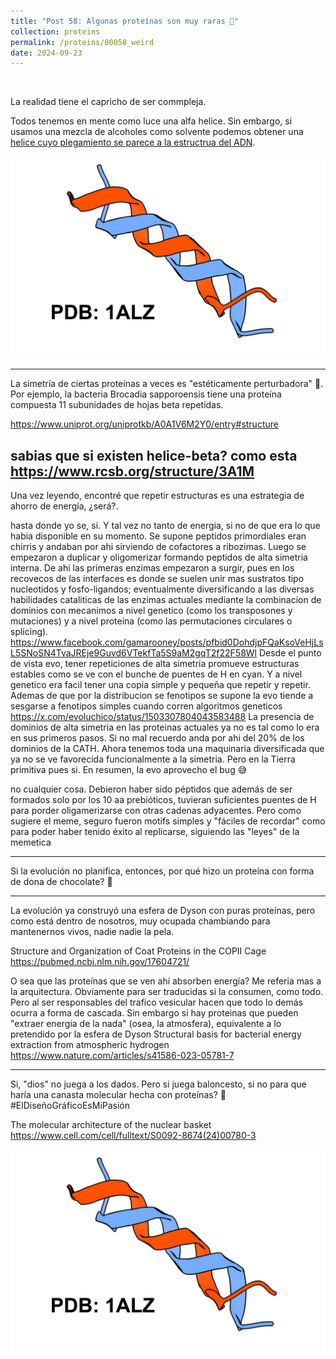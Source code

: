 ```yaml
---
title: "Post 58: Algunas proteínas son muy raras 🧐"
collection: proteins
permalink: /proteins/00058_weird
date: 2024-09-23
---
```


&nbsp;


La realidad tiene el capricho de ser commpleja. 

Todos tenemos en mente como luce una alfa helice. Sin embargo, si usamos una mezcla de alcoholes como solvente podemos obtener una [helice cuyo plegamiento se parece a la estructrua del ADN](https://www.rcsb.org/structure/1alz). 

![img](/images/proteins/00058_weird1.jpg)

---
La simetría de ciertas proteínas a veces es "estéticamente perturbadora" 🤔. Por ejemplo, la bacteria Brocadia sapporoensis tiene una proteína compuesta 11 subunidades de hojas beta repetidas.

https://www.uniprot.org/uniprotkb/A0A1V6M2Y0/entry#structure

sabias que si existen helice-beta? como esta https://www.rcsb.org/structure/3A1M
-----
Una vez leyendo, encontré que repetir estructuras es una estrategia de ahorro de energía, ¿será?.

hasta donde yo se, si. Y tal vez no tanto de energia, si no de que era lo que habia disponible en su momento.
Se supone peptidos primordiales eran chirris y andaban por ahi sirviendo de cofactores a ribozimas. Luego se empezaron a duplicar y oligomerizar formando peptidos de alta simetria interna. De ahi las primeras enzimas empezaron a surgir, pues en los recovecos de las interfaces es donde se suelen unir mas sustratos tipo nucleotidos y fosfo-ligandos; eventualmente diversificando a las diversas habilidades cataliticas de las enzimas actuales mediante la combinacion de dominios con mecanimos a nivel genetico (como los transposones y mutaciones) y a nivel proteina (como las permutaciones circulares o splicing).
https://www.facebook.com/gamarooney/posts/pfbid0DohdjpFQaKsoVeHjLsL5SNoSN4TvaJREje9Guvd6VTekfTa5S9aM2gqT2f22F58Wl
Desde el punto de vista evo, tener repeticiones de alta simetria promueve estructuras estables como se ve con el bunche de puentes de H en cyan. Y a nivel genetico era facil tener una copia simple y pequeña que repetir y repetir. Ademas de que por la distribucion se fenotipos se supone la evo tiende a sesgarse a fenotipos simples cuando corren algoritmos geneticos
https://x.com/evoluchico/status/1503307804043583488
La presencia de dominios de alta simetria en las proteinas actuales ya no es tal como lo era en sus primeros pasos. Si no mal recuerdo anda por ahi del 20% de los dominios de la CATH. Ahora tenemos toda una maquinaria diversificada que ya no se ve favorecida funcionalmente a la simetria. Pero en la Tierra primitiva pues si.
En resumen, la evo aprovecho el bug 😅

no cualquier cosa. Debieron haber sido péptidos que además de ser formados solo por los 10 aa prebióticos, tuvieran suficientes puentes de H para porder oligamerizarse con otras cadenas adyacentes.
Pero como sugiere el meme, seguro fueron motifs simples y "fáciles de recordar" como para poder haber tenido éxito al replicarse, siguiendo las "leyes" de la memetica


----
Si la evolución no planifica, entonces, por qué hizo un proteína con forma de dona de chocolate? 🤔


---------

La evolución ya construyó una esfera de Dyson con puras proteínas, pero como está dentro de nosotros, muy ocupada chambiando para mantenernos vivos, nadie nadie la pela.

Structure and Organization of Coat Proteins in the COPII Cage
https://pubmed.ncbi.nlm.nih.gov/17604721/

O sea que las proteínas que se ven ahí absorben energía?
Me referia mas a la arquitectura. Obviamente para ser traducidas si la consumen, como todo. Pero al ser responsables del trafico vesicular hacen que todo lo demás ocurra a forma de cascada.
Sin embargo si hay proteinas que pueden "extraer energia de la nada" (osea, la atmosfera), equivalente a lo pretendido por la esfera de Dyson
Structural basis for bacterial energy extraction from atmospheric hydrogen
https://www.nature.com/articles/s41586-023-05781-7

---
Si, "dios" no juega a los dados. Pero si juega baloncesto, si no para que haría una canasta molecular hecha con proteínas? 🤨
#ElDiseñoGráficoEsMiPasión

The molecular architecture of the nuclear basket
https://www.cell.com/cell/fulltext/S0092-8674(24)00780-3



![img](/images/proteins/00058_weird1.jpg)
